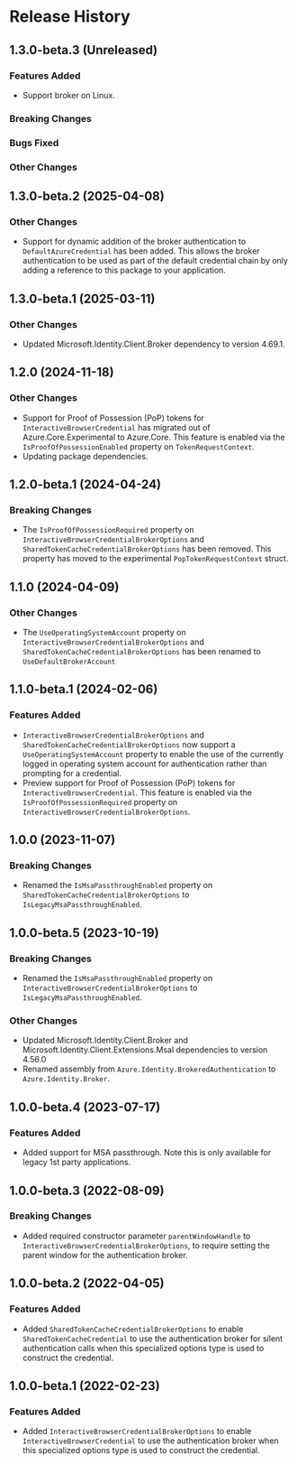 # Release History

## 1.3.0-beta.3 (Unreleased)

### Features Added

- Support broker on Linux.

### Breaking Changes

### Bugs Fixed

### Other Changes

## 1.3.0-beta.2 (2025-04-08)

### Other Changes

- Support for dynamic addition of the broker authentication to `DefaultAzureCredential` has been added. This allows the broker authentication to be used as part of the default credential chain by only adding a reference to this package to your application.

## 1.3.0-beta.1 (2025-03-11)

### Other Changes
- Updated Microsoft.Identity.Client.Broker dependency to version 4.69.1.

## 1.2.0 (2024-11-18)

### Other Changes

- Support for Proof of Possession (PoP) tokens for `InteractiveBrowserCredential` has migrated out of Azure.Core.Experimental to Azure.Core. This feature is enabled via the `IsProofOfPossessionEnabled` property on `TokenRequestContext`.
- Updating package dependencies.

## 1.2.0-beta.1 (2024-04-24)

### Breaking Changes
- The `IsProofOfPossessionRequired` property on `InteractiveBrowserCredentialBrokerOptions` and `SharedTokenCacheCredentialBrokerOptions` has been removed. This property has moved to the experimental `PopTokenRequestContext` struct.

## 1.1.0 (2024-04-09)

### Other Changes

- The `UseOperatingSystemAccount` property on `InteractiveBrowserCredentialBrokerOptions` and `SharedTokenCacheCredentialBrokerOptions` has been renamed to `UseDefaultBrokerAccount`

## 1.1.0-beta.1 (2024-02-06)

### Features Added

- `InteractiveBrowserCredentialBrokerOptions` and `SharedTokenCacheCredentialBrokerOptions` now support a `UseOperatingSystemAccount` property to enable the use of the currently logged in operating system account for authentication rather than prompting for a credential.
- Preview support for Proof of Possession (PoP) tokens for `InteractiveBrowserCredential`. This feature is enabled via the `IsProofOfPossessionRequired` property on `InteractiveBrowserCredentialBrokerOptions`.

## 1.0.0 (2023-11-07)

### Breaking Changes
- Renamed the `IsMsaPassthroughEnabled` property on `SharedTokenCacheCredentialBrokerOptions` to `IsLegacyMsaPassthroughEnabled`.

## 1.0.0-beta.5 (2023-10-19)

### Breaking Changes
- Renamed the `IsMsaPassthroughEnabled` property on `InteractiveBrowserCredentialBrokerOptions` to `IsLegacyMsaPassthroughEnabled`.

### Other Changes
- Updated Microsoft.Identity.Client.Broker and Microsoft.Identity.Client.Extensions.Msal dependencies to version 4.56.0
- Renamed assembly from `Azure.Identity.BrokeredAuthentication` to `Azure.Identity.Broker`.

## 1.0.0-beta.4 (2023-07-17)

### Features Added

- Added support for MSA passthrough. Note this is only available for legacy 1st party applications.

## 1.0.0-beta.3 (2022-08-09)

### Breaking Changes
- Added required constructor parameter `parentWindowHandle` to `InteractiveBrowserCredentialBrokerOptions`, to require setting the parent window for the authentication broker.

## 1.0.0-beta.2 (2022-04-05)

### Features Added
- Added `SharedTokenCacheCredentialBrokerOptions` to enable `SharedTokenCacheCredential` to use the authentication broker for silent authentication calls when this specialized options type is used to construct the credential.

## 1.0.0-beta.1 (2022-02-23)

### Features Added
- Added `InteractiveBrowserCredentialBrokerOptions` to enable `InteractiveBrowserCredential` to use the authentication broker when this specialized options type is used to construct the credential.
